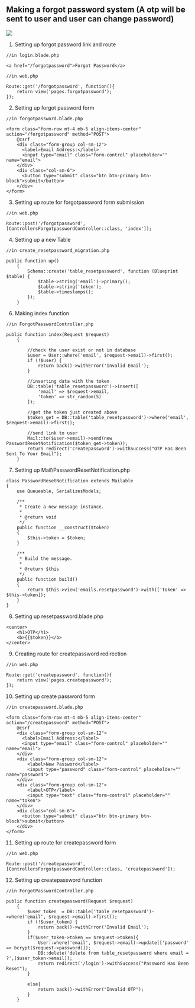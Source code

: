 ## Making a forgot password system (A otp will be sent to user and user can change password)
![](https://image.freepik.com/free-vector/forgot-password-concept-illustration_114360-1123.jpg)

1. Setting up forgot password link and route
```
//in login.blade.php

<a href="/forgotpassword">Forgot Password</a>
```
```
//in web.php

Route::get('/forgotpassword', function(){
	return view('pages.forgotpassword');
});
```
2. Setting up forgot password form
```
//in forgotpassword.blade.php

<form class="form-row mt-4 mb-5 align-items-center" action="/forgotpassword" method="POST">
	@csrf
	<div class="form-group col-sm-12">
	  <label>Email Address:</label>
	  <input type="email" class="form-control" placeholder="" name="email">
	</div>
	<div class="col-sm-6">
	  <button type="submit" class="btn btn-primary btn-block">submit</button>
	</div>
</form>
```
3. Setting up route for forgotpassword form submission 
```
//in web.php

Route::post('/forgotpassword', [ControllersForgotpasswordController::class, 'index']);
```
4. Setting up a new Table 
```
//in create_resetpassword_migration.php

public function up()
    {
        Schema::create('table_resetpassword', function (Blueprint $table) {
            $table->string('email')->primary();
            $table->string('token');
            $table->timestamps();
        });
    }
```
6. Making index function 
```
//in ForgotPasswordController.php

public function index(Request $request)
    {

        //check the user exist or not in database
        $user = User::where('email', $request->email)->first();
        if (!$user) {
            return back()->withError('Invalid Email');
        }

        //inserting data with the token 
        DB::table('table_resetpassword')->insert([
            'email' => $request->email,
            'token' => str_random(5)
        ]);

        //get the token just created above
        $token_get = DB::table('table_resetpassword')->where('email', $request->email)->first();

        //send link to user
        Mail::to($user->email)->send(new PasswordResetNotification($token_get->token));
        return redirect('createpassword')->withSuccess("OTP Has Been Sent To Your Email");
    }
```
7. Setting up Mail\PasswordResetNotification.php 
```
class PasswordResetNotification extends Mailable
{
    use Queueable, SerializesModels;

    /**
     * Create a new message instance.
     *
     * @return void
     */
    public function __construct($token)
    {
        $this->token = $token;
    }

    /**
     * Build the message.
     *
     * @return $this
     */
    public function build()
    {
        return $this->view('emails.resetpassword')->with(['token' => $this->token]);
    }
}
```
8. Setting up resetpassword.blade.php
```
<center>
    <h1>OTP</h1>
    <b>{{$token}}</b>
</center>
```
9. Creating route for createpassword redirection 
```
//in web.php

Route::get('createpassword', function(){
	return view('pages.createpassword');
});
```
10. Setting up create password form
```
//in createpassword.blade.php

<form class="form-row mt-4 mb-5 align-items-center" action="/createpassword" method="POST">
	@csrf
	<div class="form-group col-sm-12">
	  <label>Email Address:</label>
	  <input type="email" class="form-control" placeholder="" name="email">
	</div>
	<div class="form-group col-sm-12">
	    <label>New Password</label>
	    <input type="password" class="form-control" placeholder="" name="password">
	</div>
	<div class="form-group col-sm-12">
	    <label>OTP</label>
	    <input type="text" class="form-control" placeholder="" name="token">
	</div>
	<div class="col-sm-6">
	  <button type="submit" class="btn btn-primary btn-block">submit</button>
	</div>
</form>
```
11. Setting up route for createpassword form 
```
//in web.php

Route::post('/createpassword', [ControllersForgotpasswordController::class, 'createpassword']);
```
12. Setting up createpassword function 
```
//in ForgotPasswordController.php

public function createpassword(Request $request)
    {
        $user_token  = DB::table('table_resetpassword')->where('email', $request->email)->first(); 
        if (!$user_token) {
            return back()->withError('Invalid Email');
        }
        if($user_token->token == $request->token){
            User::where('email', $request->email)->update(['password' => bcrypt($request->password)]);
            DB::delete('delete from table_resetpassword where email = ?',[$user_token->email]);
            return redirect('/login')->withSuccess("Password Has Been Reset");
        }
        
        else{
            return back()->withError("Invalid OTP");
        }
    }
```
